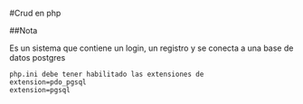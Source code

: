#Crud en php

##Nota

Es un sistema que contiene un login, un registro 
y se conecta a una base de datos postgres

```
php.ini debe tener habilitado las extensiones de 
extension=pdo_pgsql
extension=pgsql
```

